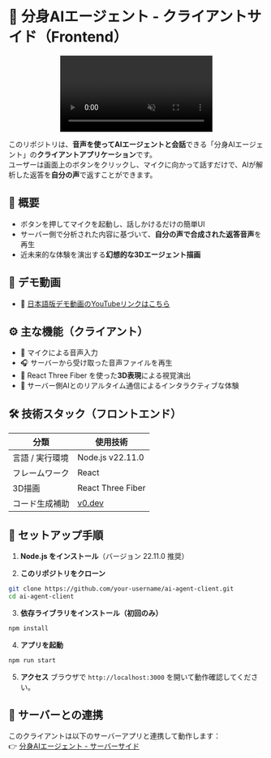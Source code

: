 # 🧠 分身AIエージェント - クライアントサイド（Frontend）

<div style="display: flex; justify-content: center;">
    <video controls src="https://github.com/user-attachments/assets/91f5082e-8054-4e4d-974d-65f6d2d1c68b" muted="true"></video>
</div>

このリポジトリは、**音声を使ってAIエージェントと会話**できる「分身AIエージェント」の**クライアントアプリケーション**です。  
ユーザーは画面上のボタンをクリックし、マイクに向かって話すだけで、AIが解析した返答を**自分の声**で返すことができます。


## 📌 概要

- ボタンを押してマイクを起動し、話しかけるだけの簡単UI
- サーバー側で分析された内容に基づいて、**自分の声で合成された返答音声**を再生
- 近未来的な体験を演出する**幻想的な3Dエージェント描画**


## 🎥 デモ動画

- 🔗 [日本語版デモ動画のYouTubeリンクはこちら](https://youtu.be/dwX0WjToQKA?si=FqRIrqx9qAHPU2Sb)


## ⚙️ 主な機能（クライアント）

- 🎤 マイクによる音声入力
- 🎧 サーバーから受け取った音声ファイルを再生
- 🌌 React Three Fiber を使った**3D表現**による視覚演出
- 🧠 サーバー側AIとのリアルタイム通信によるインタラクティブな体験


## 🛠️ 技術スタック（フロントエンド）

| 分類           | 使用技術                      |
|----------------|-------------------------------|
| 言語 / 実行環境 | Node.js v22.11.0              |
| フレームワーク | React                         |
| 3D描画         | React Three Fiber             |
| コード生成補助 | [v0.dev](https://v0.dev)      |


## 🚀 セットアップ手順

1. **Node.js をインストール**（バージョン 22.11.0 推奨）

2. **このリポジトリをクローン**
```bash
git clone https://github.com/your-username/ai-agent-client.git
cd ai-agent-client
```

3. **依存ライブラリをインストール（初回のみ）**
```bash
npm install
```

4. **アプリを起動**
```bash
npm run start
```

5. **アクセス**
ブラウザで `http://localhost:3000` を開いて動作確認してください。


## 🔗 サーバーとの連携

このクライアントは以下のサーバーアプリと連携して動作します：  
👉 [分身AIエージェント - サーバーサイド](https://github.com/ShinjoSato/ai-agent-server)

